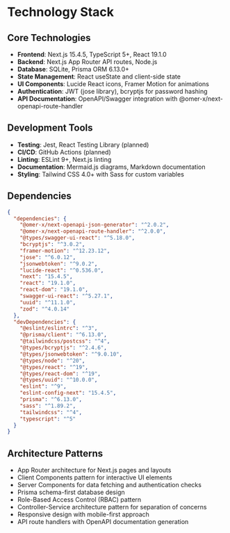 # Technology Stack

## Core Technologies
- **Frontend**: Next.js 15.4.5, TypeScript 5+, React 19.1.0
- **Backend**: Next.js App Router API routes, Node.js
- **Database**: SQLite, Prisma ORM 6.13.0+
- **State Management**: React useState and client-side state
- **UI Components**: Lucide React icons, Framer Motion for animations
- **Authentication**: JWT (jose library), bcryptjs for password hashing
- **API Documentation**: OpenAPI/Swagger integration with @omer-x/next-openapi-route-handler

## Development Tools
- **Testing**: Jest, React Testing Library (planned)
- **CI/CD**: GitHub Actions (planned)
- **Linting**: ESLint 9+, Next.js linting
- **Documentation**: Mermaid.js diagrams, Markdown documentation
- **Styling**: Tailwind CSS 4.0+ with Sass for custom variables

## Dependencies
```json
{
  "dependencies": {
    "@omer-x/next-openapi-json-generator": "^2.0.2",
    "@omer-x/next-openapi-route-handler": "^2.0.0",
    "@types/swagger-ui-react": "^5.18.0",
    "bcryptjs": "^3.0.2",
    "framer-motion": "^12.23.12",
    "jose": "^6.0.12",
    "jsonwebtoken": "^9.0.2",
    "lucide-react": "^0.536.0",
    "next": "15.4.5",
    "react": "19.1.0",
    "react-dom": "19.1.0",
    "swagger-ui-react": "^5.27.1",
    "uuid": "^11.1.0",
    "zod": "^4.0.14"
  },
  "devDependencies": {
    "@eslint/eslintrc": "^3",
    "@prisma/client": "^6.13.0",
    "@tailwindcss/postcss": "^4",
    "@types/bcryptjs": "^2.4.6",
    "@types/jsonwebtoken": "^9.0.10",
    "@types/node": "^20",
    "@types/react": "^19",
    "@types/react-dom": "^19",
    "@types/uuid": "^10.0.0",
    "eslint": "^9",
    "eslint-config-next": "15.4.5",
    "prisma": "^6.13.0",
    "sass": "^1.89.2",
    "tailwindcss": "^4",
    "typescript": "^5"
  }
}
```

## Architecture Patterns
- App Router architecture for Next.js pages and layouts
- Client Components pattern for interactive UI elements
- Server Components for data fetching and authentication checks
- Prisma schema-first database design
- Role-Based Access Control (RBAC) pattern
- Controller-Service architecture pattern for separation of concerns
- Responsive design with mobile-first approach
- API route handlers with OpenAPI documentation generation
